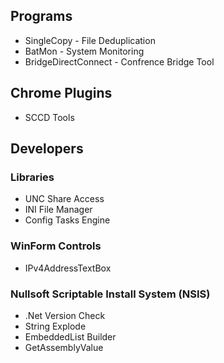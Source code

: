 ## Programs
 * SingleCopy - File Deduplication
 * BatMon - System Monitoring
 * BridgeDirectConnect - Confrence Bridge Tool

## Chrome Plugins
 * SCCD Tools

## Developers

### Libraries
 * UNC Share Access
 * INI File Manager
 * Config Tasks Engine

### WinForm Controls
 * IPv4AddressTextBox

### Nullsoft Scriptable Install System (NSIS)
 * .Net Version Check
 * String Explode
 * EmbeddedList Builder
 * GetAssemblyValue
